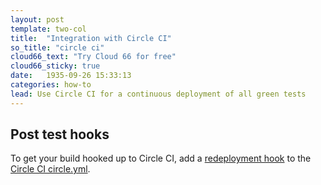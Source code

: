```yaml
---
layout: post
template: two-col
title:  "Integration with Circle CI"
so_title: "circle ci"
cloud66_text: "Try Cloud 66 for free"
cloud66_sticky: true
date:   1935-09-26 15:33:13
categories: how-to
lead: Use Circle CI for a continuous deployment of all green tests
---
```


## Post test hooks
To get your build hooked up to Circle CI, add a [redeployment hook](/stack-features/redeployment-hook.html) to the [Circle CI circle.yml](https://circleci.com/docs/configuration).
